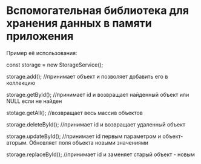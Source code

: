 # Вспомогательная библиотека для хранения данных в памяти приложения

Пример её использования:

const storage = new StorageService();

storage.add(); //принимает объект и позволяет добавить его в коллекцию

storage.getById(); //принимает id и возвращает найденный объект или NULL если не найден

stotage.getAll(); //возвращает весь массив объектов

storage.deleteById(); //принимает id и возвращает удаленный объект

storage.updateById(); //принимает id первым параметром и объект-вторым. Обновляет поля объекта новыми значениями

storage.replaceById(); //принимает id и заменяет старый объект - новым
